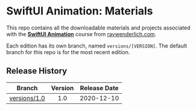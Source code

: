 # SwiftUI Animation: Materials

This repo contains all the downloadable materials and projects associated with the **[SwiftUI Animation](https://www.raywenderlich.com/18411672-swiftui-animation)** course from [raywenderlich.com](https://www.raywenderlich.com).

Each edition has its own branch, named `versions/[VERSION]`. The default branch for this repo is for the most recent edition.

## Release History

| Branch                                                                            | Version | Release Date |
| --------------------------------------------------------------------------------- |:-------:|:------------:|
| [versions/1.0](https://github.com/raywenderlich/video-swa-materials/tree/versions/1.0) | 1.0     | 2020-12-10   |
